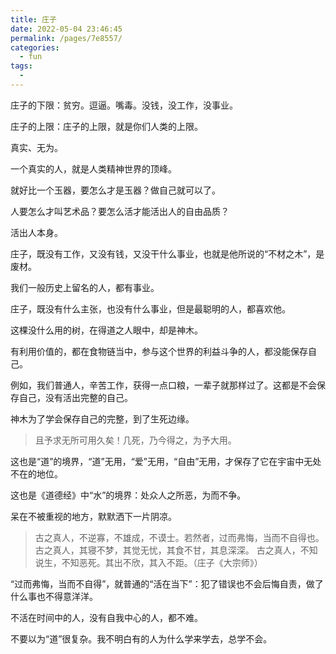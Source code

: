 ```yaml
---
title: 庄子
date: 2022-05-04 23:46:45
permalink: /pages/7e8557/
categories:
  - fun
tags:
  - 
---
```

庄子的下限：贫穷。逗逼。嘴毒。没钱，没工作，没事业。

庄子的上限：庄子的上限，就是你们人类的上限。

真实、无为。

一个真实的人，就是人类精神世界的顶峰。

就好比一个玉器，要怎么才是玉器？做自己就可以了。

人要怎么才叫艺术品？要怎么活才能活出人的自由品质？

活出人本身。



庄子，既没有工作，又没有钱，又没干什么事业，也就是他所说的“不材之木”，是废材。

我们一般历史上留名的人，都有事业。

庄子，既没有什么主张，也没有什么事业，但是最聪明的人，都喜欢他。

这棵没什么用的树，在得道之人眼中，却是神木。



有利用价值的，都在食物链当中，参与这个世界的利益斗争的人，都没能保存自己。

例如，我们普通人，辛苦工作，获得一点口粮，一辈子就那样过了。这都是不会保存自己，没有活出完整的自己。

神木为了学会保存自己的完整，到了生死边缘。

> 且予求无所可用久矣！几死，乃今得之，为予大用。

这也是“道”的境界，“道”无用，“爱”无用，“自由”无用，才保存了它在宇宙中无处不在的地位。

这也是《道德经》中“水”的境界：处众人之所恶，为而不争。

呆在不被重视的地方，默默洒下一片阴凉。



> 古之真人，不逆寡，不雄成，不谟士。若然者，过而弗悔，当而不自得也。
> 古之真人，其寝不梦，其觉无忧，其食不甘，其息深深。
> 古之真人，不知说生，不知恶死。其出不欣，其入不距。（庄子《大宗师》）

“过而弗悔，当而不自得”，就普通的“活在当下”：犯了错误也不会后悔自责，做了什么事也不得意洋洋。

不活在时间中的人，没有自我中心的人，都不难。

不要以为“道”很复杂。我不明白有的人为什么学来学去，总学不会。